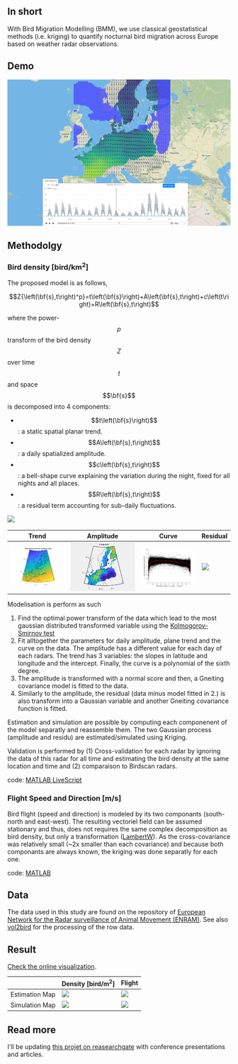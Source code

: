## In short
With Bird Migration Modelling (BMM), we use classical geostatistical methods (i.e. kriging) to quantify nocturnal bird migration across Europe based on weather radar observations.

## Demo
[<img src="2016/figure/screenshot.PNG">](https://bmm.raphaelnussbaumer.com/)


## Methodolgy

### Bird density [bird/km<sup>2</sup>]

The proposed model is as follows,

$$Z{\left(\bf{s},t\right)^p}=t\left(\bf{s}\right)+A\left(\bf{s},t\right)+c\left(t\right)+R\left(\bf{s},t\right)$$

where the power-$$p$$ transform of the bird density $$Z$$ over time $$t$$ and space $$\bf{s}$$ is decomposed into 4 components:
* $$t\left(\bf{s}\right)$$: a static spatial planar trend.
* $$A\left(\bf{s},t\right)$$: a daily spatialized amplitude.
* $$c\left(\bf{s},t\right)$$: a bell-shape curve explaining the variation during the night, fixed for all nights and all places.
* $$R\left(\bf{s},t\right)$$: a residual term accounting for sub-daily fluctuations.

<img src="2016/figure/paper/figure/mathematical_model_2.png">

| Trend  | Amplitude | Curve  | Residual |
| ------------- | ------------- | ------------- | ------------- |
|  <img src="2016/figure/trend.png"> | <img src="2016/figure/Density_estimationMap_amplitude.gif">  | <img src="2016/figure/curve.png">  | <img src="2016/figure/Density_estimationMap_residu.gif">  |


Modelisation is perform as such
1. Find the optimal power transform of the data which lead to the most gaussian distributed transformed variable using the [Kolmogorov-Smirnov test](https://en.wikipedia.org/wiki/Kolmogorov%E2%80%93Smirnov_test)
2. Fit alltogether the parameters for daily amplitude, plane trend and the curve on the data. The amplitude has a different value for each day of each radars. The trend has 3 variables: the slopes in latitude and longitude and the intercept. Finally, the curve is a polynomial of the sixth degree. 
3. The amplitude is transformed with a normal score and then, a Gneiting covariance model is fitted to the data.
4. Similarly to the amplitude, the residual (data minus model fitted in 2.) is also transform into a Gaussian variable and another Gneiting covariance function is fitted. 

Estimation and simulation are possible by computing each componenent of the model separatly and reassemble them. The two Gaussian process (amplitude and residu) are estimated/simulated using Kriging. 

Validation is performed by (1) Cross-validation for each radar by ignoring the data of this radar for all time and estimating the bird density at the same location and time and (2) comparaison to Birdscan radars.

code: [MATLAB LiveScript](https://rafnuss-postdoc.github.io/BMM/2016/html/Density_inference_cross-validation)

### Flight Speed and Direction [m/s]
Bird flight (speed and direction) is modeled by its two componants (south-north and east-west). The resulting vectoriel field can be assumed stationary and thus, does not requires the same complex decomposition as bird density, but only a transformation ([LambertW](https://arxiv.org/abs/1010.2265)). As the cross-covariance was relatively small (~2x smaller than each covariance) and because both componants are always known, the kriging was done separatly for each one.   

code: [MATLAB](https://rafnuss-postdoc.github.io/BMM/2016/html/Flight_inference_cross-validation)

## Data
The data used in this study are found on the repository of [European Network for the Radar surveillance of Animal Movement (ENRAM)](http://enram.github.io/data-repository/). See also [vol2bird](https://github.com/adokter/vol2bird) for the processing of the row data.


## Result
[Check the online visualization](https://bmm.raphaelnussbaumer.com/).

| 					| Density [bird/m<sup>2</sup>] | Flight |
| ------------- 	| ------------- 	 | ------------- |
|  Estimation Map 	|  <img src="2016/figure/Density_estimationMap_reassamble.gif">  | <img src="2016/figure/Flight_estimationMap_reassamble.gif">  |
| Simulation Map    |  <img src="2016/figure/Density_simulationMap.gif"> | <img src="2016/figure/Flight_simulationMap.gif"> |


## Read more

I'll be updating [this projet on reasearchgate](https://www.researchgate.net/project/Bird-Migration-Modelling-BMM) with conference presentations and articles.

<script src="https://cdnjs.cloudflare.com/ajax/libs/mathjax/2.7.5/MathJax.js?config=TeX-AMS-MML_HTMLorMML" type="text/javascript"></script>
